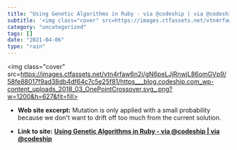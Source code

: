 ```yaml
---
title: "Using Genetic Algorithms in Ruby - via @codeship | via @codeship"
subtitle: '<img class="cover" src=https://images.ctfassets.net/vtn4rfaw6n2j/gN6peLJjRnwjL86omGVp9/58fe88017f9ad...'
category: "uncategorized"
tags: []
date: "2021-04-06"
type: "rain"
---
```

<img class="cover" src=https://images.ctfassets.net/vtn4rfaw6n2j/gN6peLJjRnwjL86omGVp9/58fe88017f9ad38db4df64c7c5e25f81/https___blog.codeship.com_wp-content_uploads_2018_03_OnePointCrossover.svg_.png?w=1200&h=627&fit=fill>



* **Web site excerpt:** Mutation is only applied with a small probability because we don't want to drift off too much from the current solution.

* **Link to site:** **[Using Genetic Algorithms in Ruby - via @codeship | via @codeship](https://blog.codeship.com/using-genetic-algorithms-in-ruby?_hsenc=p2ANqtz--C9E_bEM3BTOAnM-2TNwPzC6DsULM7HBAE2iCB6a63gEwKw6nPVJ54AJYcsb55WQrnRmlg4l1or5DX752_NpF0Uk_FCA&_hsmi=61364016)**